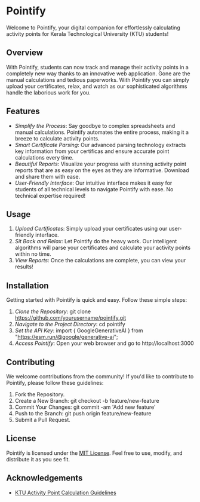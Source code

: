 # Pointify

Welcome to Pointify, your digital companion for effortlessly calculating activity points 
for Kerala Technological University (KTU) students!

## Overview

With Pointify, students can now track and manage their activity points in a completely new way thanks to an innovative web application.
Gone are the manual calculations and tedious paperworks. With Pointify you can simply upload your certificates, relax, and watch as our sophisticated algorithms handle the laborious work for you.

## Features

- *Simplify the Process*: Say goodbye to complex spreadsheets and manual calculations. Pointify automates the entire process, making it a     breeze to calculate activity points.
- *Smart Certificate Parsing*: Our advanced parsing technology extracts key information from your certificas and ensure accurate point calculations every time.
- *Beautiful Reports*: Visualize your progress with stunning activity point reports that are as easy on the eyes as they are informative. Download and share them with ease.
- *User-Friendly Interface*: Our intuitive interface makes it easy for students of all technical levels to navigate Pointify with ease. No technical expertise required!

## Usage

1. *Upload Certificates*: Simply upload your certificates using our user-friendly interface.
2. *Sit Back and Relax*: Let Pointify do the heavy work. Our intelligent algorithms will parse your certificates and calculate your activity points within no time.
3. *View Reports*: Once the calculations are complete, you can view your results!

## Installation

Getting started with Pointify is quick and easy. Follow these simple steps:

1. *Clone the Repository*: git clone https://github.com/yourusername/pointify.git
2. *Navigate to the Project Directory*: cd pointify
3. *Set the API Key*: import { GoogleGenerativeAI } from "https://esm.run/@google/generative-ai";
4. *Access Pointify*: Open your web browser and go to http://localhost:3000

## Contributing

We welcome contributions from the community! If you'd like to contribute to Pointify, please follow these guidelines:

1. Fork the Repository.
2. Create a New Branch: git checkout -b feature/new-feature
3. Commit Your Changes: git commit -am 'Add new feature'
4. Push to the Branch: git push origin feature/new-feature
5. Submit a Pull Request.

## License

Pointify is licensed under the [MIT License](LICENSE). Feel free to use, modify, and distribute it as you see fit.

## Acknowledgements

- [KTU Activity Point Calculation Guidelines](https://ktu.edu.in/wp-content/activity_points.pdf)
